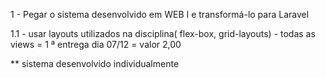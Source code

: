 1 - Pegar o sistema desenvolvido em WEB I e transformá-lo para Laravel

1.1 - usar layouts utilizados na disciplina( flex-box, grid-layouts) - todas as views = 1 ª entrega dia 07/12  = valor 2,00

** sistema desenvolvido individualmente